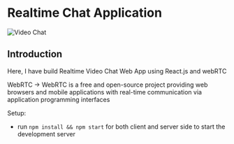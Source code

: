 # Realtime Chat Application

![Video Chat](https://i.ibb.co/7WZRLD1/122.jpg)

## Introduction
Here, I have build Realtime Video Chat Web App using React.js and webRTC

WebRTC ->  WebRTC is a free and open-source project providing web browsers and mobile applications with real-time communication via application programming interfaces

Setup:
- run ```npm install && npm start``` for both client and server side to start the development server
